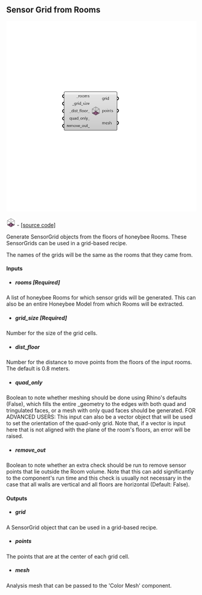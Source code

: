 ## Sensor Grid from Rooms

![](../../images/components/Sensor_Grid_from_Rooms.png)

![](../../images/icons/Sensor_Grid_from_Rooms.png) - [[source code]](https://github.com/ladybug-tools/honeybee-grasshopper-radiance/blob/master/honeybee_grasshopper_radiance/src//HB%20Sensor%20Grid%20from%20Rooms.py)


Generate SensorGrid objects from the floors of honeybee Rooms. These SensorGrids can be used in a grid-based recipe. 

The names of the grids will be the same as the rooms that they came from. 



#### Inputs
* ##### rooms [Required]
A list of honeybee Rooms for which sensor grids will be generated. This can also be an entire Honeybee Model from which Rooms will be extracted. 
* ##### grid_size [Required]
Number for the size of the grid cells. 
* ##### dist_floor 
Number for the distance to move points from the floors of the input rooms. The default is 0.8 meters. 
* ##### quad_only 
Boolean to note whether meshing should be done using Rhino's defaults (False), which fills the entire _geometry to the edges with both quad and tringulated faces, or a mesh with only quad faces should be generated. 
FOR ADVANCED USERS: This input can also be a vector object that will be used to set the orientation of the quad-only grid. Note that, if a vector is input here that is not aligned with the plane of the room's floors, an error will be raised. 
* ##### remove_out 
Boolean to note whether an extra check should be run to remove sensor points that lie outside the Room volume. Note that this can add significantly to the component's run time and this check is usually not necessary in the case that all walls are vertical and all floors are horizontal (Default: False). 

#### Outputs
* ##### grid
A SensorGrid object that can be used in a grid-based recipe. 
* ##### points
The points that are at the center of each grid cell. 
* ##### mesh
Analysis mesh that can be passed to the 'Color Mesh' component. 